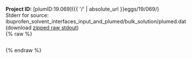 **Project ID:** [plumID:19.069]({{ '/' | absolute_url }}eggs/19/069/)  
Stderr for source:  ibuprofen_solvent_interfaces_input_and_plumed/bulk_solution/plumed.dat   
(download [zipped raw stdout](plumed.dat.plumed.stdout.txt.zip))  
{% raw %}
<pre>
</pre>
{% endraw %}
